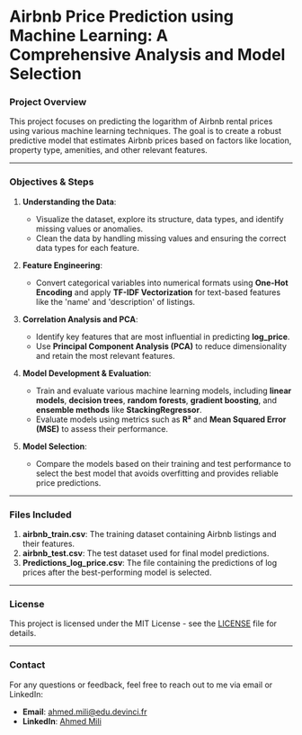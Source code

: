 # **Airbnb Price Prediction using Machine Learning: A Comprehensive Analysis and Model Selection**

### **Project Overview**
This project focuses on predicting the logarithm of Airbnb rental prices using various machine learning techniques. The goal is to create a robust predictive model that estimates Airbnb prices based on factors like location, property type, amenities, and other relevant features.

---

### **Objectives & Steps**
1. **Understanding the Data**: 
   - Visualize the dataset, explore its structure, data types, and identify missing values or anomalies.
   - Clean the data by handling missing values and ensuring the correct data types for each feature.

2. **Feature Engineering**:
   - Convert categorical variables into numerical formats using **One-Hot Encoding** and apply **TF-IDF Vectorization** for text-based features like the 'name' and 'description' of listings.

3. **Correlation Analysis and PCA**:
   - Identify key features that are most influential in predicting **log_price**.
   - Use **Principal Component Analysis (PCA)** to reduce dimensionality and retain the most relevant features.

4. **Model Development & Evaluation**:
   - Train and evaluate various machine learning models, including **linear models**, **decision trees**, **random forests**, **gradient boosting**, and **ensemble methods** like **StackingRegressor**.
   - Evaluate models using metrics such as **R²** and **Mean Squared Error (MSE)** to assess their performance.

5. **Model Selection**:
   - Compare the models based on their training and test performance to select the best model that avoids overfitting and provides reliable price predictions.

---

### **Files Included**
1. **airbnb_train.csv**: The training dataset containing Airbnb listings and their features.
2. **airbnb_test.csv**: The test dataset used for final model predictions.
3. **Predictions_log_price.csv**: The file containing the predictions of log prices after the best-performing model is selected.

---

### **License**
This project is licensed under the MIT License - see the [LICENSE](LICENSE) file for details.

---

### **Contact**
For any questions or feedback, feel free to reach out to me via email or LinkedIn:
- **Email**: [ahmed.mili@edu.devinci.fr](mailto:ahmed.mili@edu.devinci.fr)
- **LinkedIn**: [Ahmed Mili](https://www.linkedin.com/in/ahmedmili/)
